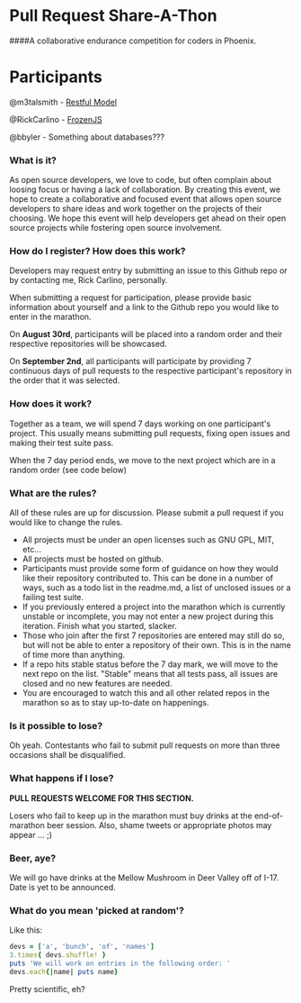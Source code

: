 Pull Request Share-A-Thon
============================
####A collaborative endurance competition for coders in Phoenix.


Participants
===

@m3talsmith  - [Restful Model](https://github.com/thedeepwoodsbrigade/restful-model)

@RickCarlino - [FrozenJS](https://github.com/rickcarlino/frozen)

@bbyler      - Something about databases???
### What is it?
As open source developers, we love to code, but often complain about loosing focus or having a lack of collaboration. By creating this event, we hope to create a collaborative and focused event that allows open source developers to share ideas and work together on the projects of their choosing. We hope this event will help developers get ahead on their open source projects while fostering open source involvement.

### How do I register? How does this work?

Developers may request entry by submitting an issue to this Github repo or by contacting me, Rick Carlino, personally.

When submitting a request for participation, please provide basic information about yourself and a link to the Github repo you would like to enter in the marathon.

On **August 30rd**, participants will be placed into a random order and their respective repositories will be showcased.

On **September 2nd**, all participants will participate by providing 7 continuous days of pull requests to the respective participant's repository in the order that it was selected.

### How does it work?
Together as a team, we will spend 7 days working on one participant's project. This usually means submitting pull requests, fixing open issues and making their test suite pass.

When the 7 day period ends, we move to the next project which are in a random order (see code below)

### What are the rules?
All of these rules are up for discussion. Please submit a pull request if you would like to change the rules.
 * All projects must be under an open licenses such as GNU GPL, MIT, etc...
 * All projects must be hosted on github.
 * Participants must provide some form of guidance on how they would like their repository contributed to. This can be done in a number of ways, such as a todo list in the readme.md, a list of unclosed issues or a failing test suite.
 * If you previously entered a project into the marathon which is currently unstable or incomplete, you may not enter a new project during this iteration. Finish what you started, slacker.
 * Those who join after the first 7 repositories are entered may still do so, but will not be able to enter a repository of their own. This is in the name of time more than anything.
 * If a repo hits stable status before the 7 day mark, we will move to the next repo on the list. "Stable" means that all tests pass, all issues are closed and no new features are needed.
 * You are encouraged to watch this and all other related repos in the marathon so as to stay up-to-date on happenings.

### Is it possible to lose?
Oh yeah. Contestants who fail to submit pull requests on more than three occasions shall be disqualified.
 
### What happens if I lose?
 **PULL REQUESTS WELCOME FOR THIS SECTION.**

Losers who fail to keep up in the marathon must buy drinks at the end-of-marathon beer session. Also, shame tweets or appropriate photos may appear ... ;)

### Beer, aye?
We will go have drinks at the Mellow Mushroom in Deer Valley off of I-17. Date is yet to be announced.

### What do you mean 'picked at random'?
Like this:
```ruby
devs = ['a', 'bunch', 'of', 'names']
3.times{ devs.shuffle! }
puts 'We will work on entries in the following order: '
devs.each{|name| puts name}
```
Pretty scientific, eh?
